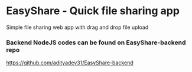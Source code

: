 # EasyShare - Quick file sharing app
Simple file sharing web app with drag and drop file upload

### Backend NodeJS codes can be found on EasyShare-backend repo
https://github.com/adityadev31/EasyShare-backend
